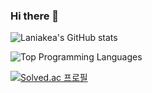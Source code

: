### Hi there 👋

<!--
**skysaver00/skysaver00** is a ✨ _special_ ✨ repository because its `README.md` (this file) appears on your GitHub profile.

Here are some ideas to get you started:

- 🔭 I’m currently working on ...
- 🌱 I’m currently learning ...
- 👯 I’m looking to collaborate on ...
- 🤔 I’m looking for help with ...
- 💬 Ask me about ...
- 📫 How to reach me: ...
- 😄 Pronouns: ...
- ⚡ Fun fact: ...
-->

![Laniakea's GitHub stats](https://github-readme-stats.vercel.app/api?username=skysaver00&show_icons=true&theme=gruvbox)  
  
![Top Programming Languages](https://github-readme-stats.vercel.app/api/top-langs/?username=skysaver00&layout=compact&theme=gruvbox)  
  
[![Solved.ac
프로필](http://mazassumnida.wtf/api/v2/generate_badge?boj=skysaver00)](https://solved.ac/skysaver00)
